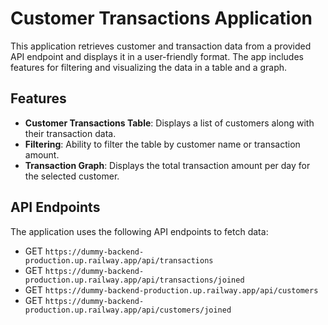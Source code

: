 # Customer Transactions Application

This application retrieves customer and transaction data from a provided API endpoint and displays it in a user-friendly format. The app includes features for filtering and visualizing the data in a table and a graph.

## Features

- **Customer Transactions Table**: Displays a list of customers along with their transaction data.
- **Filtering**: Ability to filter the table by customer name or transaction amount.
- **Transaction Graph**: Displays the total transaction amount per day for the selected customer.


## API Endpoints

The application uses the following API endpoints to fetch data:
  - GET `https://dummy-backend-production.up.railway.app/api/transactions` 
  - GET `https://dummy-backend-production.up.railway.app/api/transactions/joined` 
  - GET `https://dummy-backend-production.up.railway.app/api/customers` 
  - GET `https://dummy-backend-production.up.railway.app/api/customers/joined`
